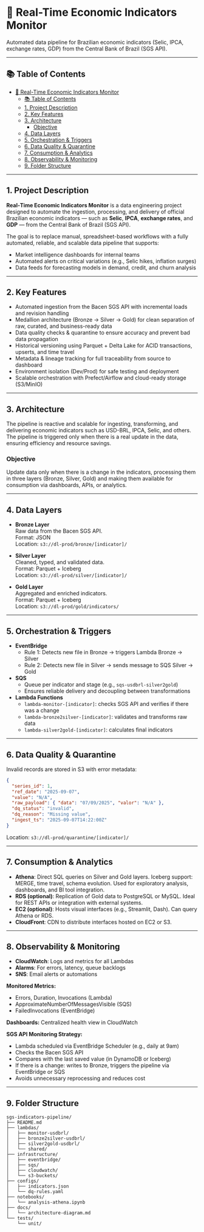 
# 📄 Real-Time Economic Indicators Monitor

Automated data pipeline for Brazilian economic indicators (Selic, IPCA, exchange rates, GDP) from the Central Bank of Brazil (SGS API).

---

## 📚 Table of Contents

- [📄 Real-Time Economic Indicators Monitor](#-real-time-economic-indicators-monitor)
  - [📚 Table of Contents](#-table-of-contents)
  - [1. Project Description](#1-project-description)
  - [2. Key Features](#2-key-features)
  - [3. Architecture](#3-architecture)
    - [Objective](#objective)
  - [4. Data Layers](#4-data-layers)
  - [5. Orchestration \& Triggers](#5-orchestration--triggers)
  - [6. Data Quality \& Quarantine](#6-data-quality--quarantine)
  - [7. Consumption \& Analytics](#7-consumption--analytics)
  - [8. Observability \& Monitoring](#8-observability--monitoring)
  - [9. Folder Structure](#9-folder-structure)

---

## 1. Project Description

**Real‑Time Economic Indicators Monitor** is a data engineering project designed to automate the ingestion, processing, and delivery of official Brazilian economic indicators — such as **Selic**, **IPCA**, **exchange rates**, and **GDP** — from the Central Bank of Brazil (SGS API).

The goal is to replace manual, spreadsheet-based workflows with a fully automated, reliable, and scalable data pipeline that supports:

- Market intelligence dashboards for internal teams
- Automated alerts on critical variations (e.g., Selic hikes, inflation surges)
- Data feeds for forecasting models in demand, credit, and churn analysis

---

## 2. Key Features

- Automated ingestion from the Bacen SGS API with incremental loads and revision handling
- Medallion architecture (Bronze → Silver → Gold) for clean separation of raw, curated, and business-ready data
- Data quality checks & quarantine to ensure accuracy and prevent bad data propagation
- Historical versioning using Parquet + Delta Lake for ACID transactions, upserts, and time travel
- Metadata & lineage tracking for full traceability from source to dashboard
- Environment isolation (Dev/Prod) for safe testing and deployment
- Scalable orchestration with Prefect/Airflow and cloud-ready storage (S3/MinIO)

---

## 3. Architecture

The pipeline is reactive and scalable for ingesting, transforming, and delivering economic indicators such as USD-BRL, IPCA, Selic, and others. The pipeline is triggered only when there is a real update in the data, ensuring efficiency and resource savings.

### Objective
Update data only when there is a change in the indicators, processing them in three layers (Bronze, Silver, Gold) and making them available for consumption via dashboards, APIs, or analytics.

---

## 4. Data Layers

- **Bronze Layer**  
  Raw data from the Bacen SGS API.  
  Format: JSON  
  Location: `s3://dl-prod/bronze/[indicator]/`

- **Silver Layer**  
  Cleaned, typed, and validated data.  
  Format: Parquet + Iceberg  
  Location: `s3://dl-prod/silver/[indicator]/`

- **Gold Layer**  
  Aggregated and enriched indicators.  
  Format: Parquet + Iceberg  
  Location: `s3://dl-prod/gold/indicators/`

---

## 5. Orchestration & Triggers

- **EventBridge**
  - Rule 1: Detects new file in Bronze → triggers Lambda Bronze → Silver
  - Rule 2: Detects new file in Silver → sends message to SQS Silver → Gold
- **SQS**
  - Queue per indicator and stage (e.g., `sqs-usdbrl-silver2gold`)
  - Ensures reliable delivery and decoupling between transformations
- **Lambda Functions**
  - `lambda-monitor-[indicator]`: checks SGS API and verifies if there was a change
  - `lambda-bronze2silver-[indicator]`: validates and transforms raw data
  - `lambda-silver2gold-[indicator]`: calculates final indicators

---

## 6. Data Quality & Quarantine

Invalid records are stored in S3 with error metadata:

```json
{
  "series_id": 1,
  "ref_date": "2025-09-07",
  "value": "N/A",
  "raw_payload": { "data": "07/09/2025", "valor": "N/A" },
  "dq_status": "invalid",
  "dq_reason": "Missing value",
  "ingest_ts": "2025-09-07T14:22:00Z"
}
```
Location: `s3://dl-prod/quarantine/[indicator]/`

---

## 7. Consumption & Analytics

- **Athena**: Direct SQL queries on Silver and Gold layers. Iceberg support: MERGE, time travel, schema evolution. Used for exploratory analysis, dashboards, and BI tool integration.
- **RDS (optional)**: Replication of Gold data to PostgreSQL or MySQL. Ideal for REST APIs or integration with external systems.
- **EC2 (optional)**: Hosts visual interfaces (e.g., Streamlit, Dash). Can query Athena or RDS.
- **CloudFront**: CDN to distribute interfaces hosted on EC2 or S3.

---

## 8. Observability & Monitoring

- **CloudWatch**: Logs and metrics for all Lambdas
- **Alarms**: For errors, latency, queue backlogs
- **SNS**: Email alerts or automations

**Monitored Metrics:**
  - Errors, Duration, Invocations (Lambda)
  - ApproximateNumberOfMessagesVisible (SQS)
  - FailedInvocations (EventBridge)

**Dashboards:** Centralized health view in CloudWatch

**SGS API Monitoring Strategy:**
  - Lambda scheduled via EventBridge Scheduler (e.g., daily at 9am)
  - Checks the Bacen SGS API
  - Compares with the last saved value (in DynamoDB or Iceberg)
  - If there is a change: writes to Bronze, triggers the pipeline via EventBridge or SQS
  - Avoids unnecessary reprocessing and reduces cost

---

## 9. Folder Structure

```
sgs-indicators-pipeline/
├── README.md
├── lambdas/
│   ├── monitor-usdbrl/
│   ├── bronze2silver-usdbrl/
│   ├── silver2gold-usdbrl/
│   └── shared/
├── infrastructure/
│   ├── eventbridge/
│   ├── sqs/
│   ├── cloudwatch/
│   └── s3-buckets/
├── configs/
│   ├── indicators.json
│   └── dq-rules.yaml
├── notebooks/
│   └── analysis-athena.ipynb
├── docs/
│   └── architecture-diagram.md
└── tests/
    └── unit/
```
